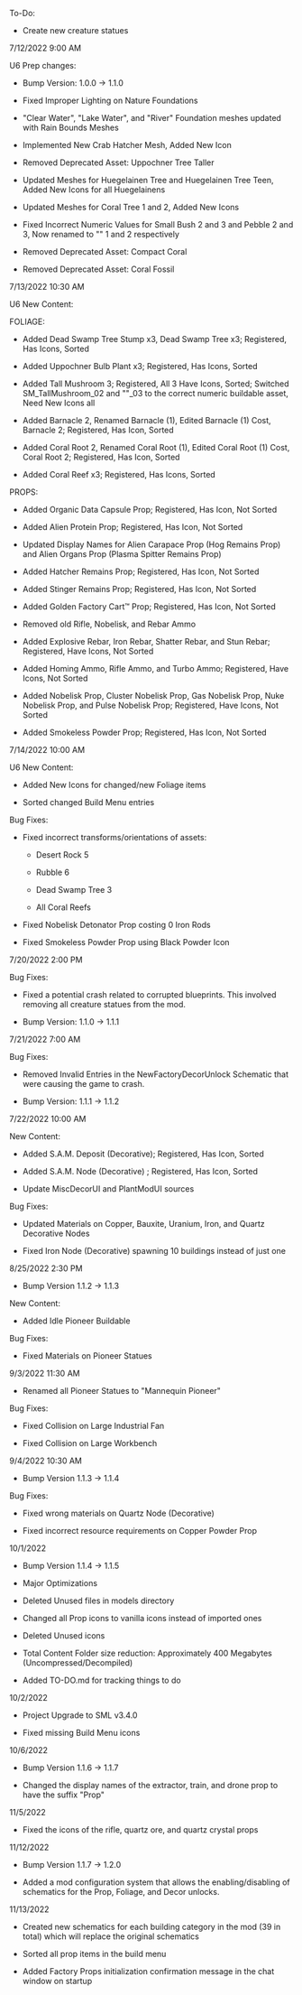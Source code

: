 To-Do:

 * Create new creature statues

7/12/2022 9:00 AM

 U6 Prep changes:

  * Bump Version: 1.0.0 -> 1.1.0

  * Fixed Improper Lighting on Nature Foundations

  * "Clear Water", "Lake Water", and "River" Foundation meshes updated with Rain Bounds Meshes

  * Implemented New Crab Hatcher Mesh, Added New Icon

  * Removed Deprecated Asset: Uppochner Tree Taller

  * Updated Meshes for Huegelainen Tree and Huegelainen Tree Teen, Added New Icons for all Huegelainens

  * Updated Meshes for Coral Tree 1 and 2, Added New Icons

  * Fixed Incorrect Numeric Values for Small Bush 2 and 3 and Pebble 2 and 3, Now renamed to "" 1 and 2 respectively

  * Removed Deprecated Asset: Compact Coral

  * Removed Deprecated Asset: Coral Fossil

7/13/2022 10:30 AM

 U6 New Content:

  FOLIAGE:
  
  * Added Dead Swamp Tree Stump x3, Dead Swamp Tree x3; Registered, Has Icons, Sorted

  * Added Uppochner Bulb Plant x3; Registered, Has Icons, Sorted

  * Added Tall Mushroom 3; Registered, All 3 Have Icons, Sorted; Switched SM_TallMushroom_02 and ""_03 to the correct numeric buildable asset, Need New Icons all

  * Added Barnacle 2, Renamed Barnacle (1), Edited Barnacle (1) Cost, Barnacle 2; Registered, Has Icon, Sorted

  * Added Coral Root 2, Renamed Coral Root (1), Edited Coral Root (1) Cost, Coral Root 2; Registered, Has Icon, Sorted

  * Added Coral Reef x3; Registered, Has Icons, Sorted

  PROPS:

  <!--- Props don't need to be sorted yet --->

  * Added Organic Data Capsule Prop; Registered, Has Icon, Not Sorted

  * Added Alien Protein Prop; Registered, Has Icon, Not Sorted

  * Updated Display Names for Alien Carapace Prop (Hog Remains Prop) and Alien Organs Prop (Plasma Spitter Remains Prop)

  * Added Hatcher Remains Prop; Registered, Has Icon, Not Sorted

  * Added Stinger Remains Prop; Registered, Has Icon, Not Sorted

  * Added Golden Factory Cart™ Prop; Registered, Has Icon, Not Sorted

  * Removed old Rifle, Nobelisk, and Rebar Ammo

  * Added Explosive Rebar, Iron Rebar, Shatter Rebar, and Stun Rebar; Registered, Have Icons, Not Sorted

  * Added Homing Ammo, Rifle Ammo, and Turbo Ammo; Registered, Have Icons, Not Sorted

  * Added Nobelisk Prop, Cluster Nobelisk Prop, Gas Nobelisk Prop, Nuke Nobelisk Prop, and Pulse Nobelisk Prop; Registered, Have Icons, Not Sorted

  * Added Smokeless Powder Prop; Registered, Has Icon, Not Sorted

7/14/2022 10:00 AM

 U6 New Content:
  
  * Added New Icons for changed/new Foliage items

  * Sorted changed Build Menu entries

 Bug Fixes:

  * Fixed incorrect transforms/orientations of assets:

     * Desert Rock 5

     * Rubble 6

     * Dead Swamp Tree 3

     * All Coral Reefs

  * Fixed Nobelisk Detonator Prop costing 0 Iron Rods

  * Fixed Smokeless Powder Prop using Black Powder Icon

7/20/2022 2:00 PM

 Bug Fixes:

 * Fixed a potential crash related to corrupted blueprints. This involved removing all creature statues from the mod.

 * Bump Version: 1.1.0 -> 1.1.1

7/21/2022 7:00 AM

 Bug Fixes:

 * Removed Invalid Entries in the NewFactoryDecorUnlock Schematic that were causing the game to crash.

 * Bump Version: 1.1.1 -> 1.1.2

7/22/2022 10:00 AM

 New Content:

 * Added S.A.M. Deposit (Decorative); Registered, Has Icon, Sorted

 * Added S.A.M. Node (Decorative) ; Registered, Has Icon, Sorted

 * Update MiscDecorUI and PlantModUI sources

 Bug Fixes:

 * Updated Materials on Copper, Bauxite, Uranium, Iron, and Quartz Decorative Nodes

 * Fixed Iron Node (Decorative) spawning 10 buildings instead of just one

8/25/2022 2:30 PM

 * Bump Version 1.1.2 -> 1.1.3

 New Content:

 * Added Idle Pioneer Buildable

 Bug Fixes:

 * Fixed Materials on Pioneer Statues

9/3/2022 11:30 AM

 * Renamed all Pioneer Statues to "Mannequin Pioneer"

 Bug Fixes:

 * Fixed Collision on Large Industrial Fan

 * Fixed Collision on Large Workbench

9/4/2022 10:30 AM

 * Bump Version 1.1.3 -> 1.1.4

 Bug Fixes:

 * Fixed wrong materials on Quartz Node (Decorative)

 * Fixed incorrect resource requirements on Copper Powder Prop

10/1/2022

 * Bump Version 1.1.4 -> 1.1.5

 * Major Optimizations

  * Deleted Unused files in models directory

  * Changed all Prop icons to vanilla icons instead of imported ones

  * Deleted Unused icons
 
 * Total Content Folder size reduction: Approximately 400 Megabytes (Uncompressed/Decompiled)

 * Added TO-DO.md for tracking things to do

10/2/2022

* Project Upgrade to SML v3.4.0

* Fixed missing Build Menu icons

10/6/2022

 * Bump Version 1.1.6 -> 1.1.7

 * Changed the display names of the extractor, train, and drone prop to have the suffix "Prop"

11/5/2022

 * Fixed the icons of the rifle, quartz ore, and quartz crystal props

11/12/2022

 * Bump Version 1.1.7 -> 1.2.0

 * Added a mod configuration system that allows the enabling/disabling of schematics for the Prop, Foliage, and Decor unlocks.

11/13/2022

 * Created new schematics for each building category in the mod (39 in total) which will replace the original schematics

 * Sorted all prop items in the build menu

 * Added Factory Props initialization confirmation message in the chat window on startup
